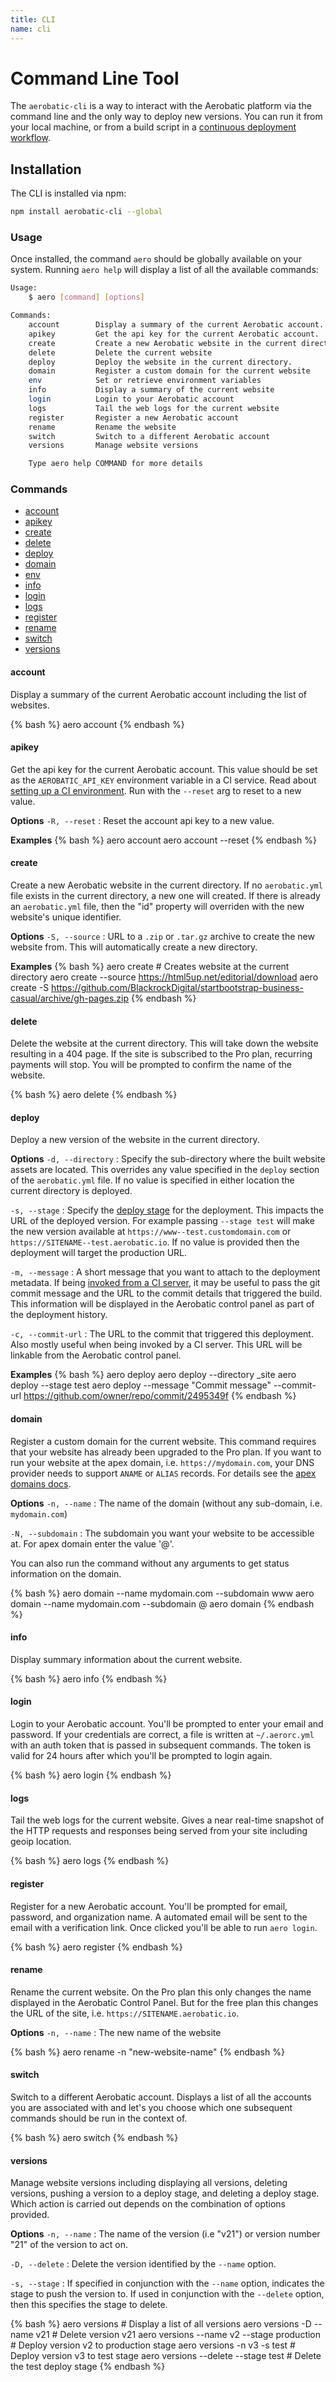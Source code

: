 ```yaml
---
title: CLI
name: cli
---
```


# Command Line Tool

The `aerobatic-cli` is a way to interact with the Aerobatic platform via the command line and the only way to deploy new versions. You can run it from your local machine, or from a build script in a [continuous deployment workflow](/docs/continuous-deployment).

## Installation

The CLI is installed via npm:

~~~sh
npm install aerobatic-cli --global
~~~

### Usage
Once installed, the command `aero` should be globally available on your system. Running `aero help` will display a list of all the available commands:

~~~sh
Usage:
    $ aero [command] [options]

Commands:
    account        Display a summary of the current Aerobatic account.
    apikey         Get the api key for the current Aerobatic account.
    create         Create a new Aerobatic website in the current directory
    delete         Delete the current website
    deploy         Deploy the website in the current directory.
    domain         Register a custom domain for the current website
    env            Set or retrieve environment variables
    info           Display a summary of the current website
    login          Login to your Aerobatic account
    logs           Tail the web logs for the current website
    register       Register a new Aerobatic account
    rename         Rename the website
    switch         Switch to a different Aerobatic account
    versions       Manage website versions

    Type aero help COMMAND for more details
~~~

### Commands

* [account](#account)
* [apikey](#apikey)
* [create](#create)
* [delete](#delete)
* [deploy](#deploy)
* [domain](#domain)
* [env](#env)
* [info](#info)
* [login](#login)
* [logs](#logs)
* [register](#register)
* [rename](#rename)
* [switch](#switch)
* [versions](#versions)

#### account
Display a summary of the current Aerobatic account including the list of websites.

{% bash %}
aero account
{% endbash %}

#### apikey
Get the api key for the current Aerobatic account. This value should be set as the `AEROBATIC_API_KEY` environment variable in a CI service. Read about [setting up a CI environment](/docs/continuous-deployment#aerobatic-apikey). Run with the `--reset` arg to reset to a new value.

**Options**
`-R, --reset`
: Reset the account api key to a new value.

**Examples**
{% bash %}
aero account
aero account --reset
{% endbash %}

#### create
Create a new Aerobatic website in the current directory. If no `aerobatic.yml` file exists in the current directory, a new one will created. If there is already an `aerobatic.yml` file, then the "id" property will overriden with the new website's unique identifier.

**Options**
`-S, --source`
: URL to a `.zip` or `.tar.gz` archive to create the new website from. This will automatically create a new directory.

**Examples**
{% bash %}
aero create # Creates website at the current directory
aero create --source https://html5up.net/editorial/download
aero create -S https://github.com/BlackrockDigital/startbootstrap-business-casual/archive/gh-pages.zip
{% endbash %}

#### delete
Delete the website at the current directory. This will take down the website resulting in a 404 page. If the site is subscribed to the Pro plan, recurring payments will stop. You will be prompted to confirm the name of the website.

{% bash %}
aero delete
{% endbash %}

#### deploy
Deploy a new version of the website in the current directory.

**Options**
`-d, --directory`
: Specify the sub-directory where the built website assets are located. This overrides any value specified in the `deploy` section of the `aerobatic.yml` file. If no value is specified in either location the current directory is deployed.

`-s, --stage`
: Specify the [deploy stage](/docs/overview#deploy-stages) for the deployment. This impacts the URL of the deployed version. For example passing `--stage test` will make the new version available at `https://www--test.customdomain.com` or `https://SITENAME--test.aerobatic.io`. If no value is provided then the deployment will target the production URL.

`-m, --message`
: A short message that you want to attach to the deployment metadata. If being [invoked from a CI server](/docs/continuous-deployment), it may be useful to pass the git commit message and the URL to the commit details that triggered the build. This information will be displayed in the Aerobatic control panel as part of the deployment history.

`-c, --commit-url`
: The URL to the commit that triggered this deployment. Also mostly useful when being invoked by a CI server. This URL will be linkable from the Aerobatic control panel.

**Examples**
{% bash %}
aero deploy
aero deploy --directory _site
aero deploy --stage test
aero deploy --message "Commit message" --commit-url https://github.com/owner/repo/commit/2495349f
{% endbash %}

#### domain
Register a custom domain for the current website. This command requires that your website has already been upgraded to the Pro plan. If you want to run your website at the apex domain, i.e. `https://mydomain.com`, your DNS provider needs to support `ANAME` or `ALIAS` records. For details see the [apex domains docs](/docs/custom-domains-ssl#apex-domains).

**Options**
`-n, --name`
: The name of the domain (without any sub-domain, i.e. `mydomain.com`)

`-N, --subdomain`
: The subdomain you want your website to be accessible at. For apex domain enter the value '@'.

You can also run the command without any arguments to get status information on the domain.

{% bash %}
aero domain --name mydomain.com --subdomain www
aero domain --name mydomain.com --subdomain @
aero domain
{% endbash %}

#### info
Display summary information about the current website.

{% bash %}
aero info
{% endbash %}

#### login
Login to your Aerobatic account. You'll be prompted to enter your email and password. If your credentials are correct, a file is written at `~/.aerorc.yml` with an auth token that is passed in subsequent commands. The token is valid for 24 hours after which you'll be prompted to login again.

{% bash %}
aero login
{% endbash %}

#### logs
Tail the web logs for the current website. Gives a near real-time snapshot of the HTTP requests and responses being served from your site including geoip location.

{% bash %}
aero logs
{% endbash %}

#### register
Register for a new Aerobatic account. You'll be prompted for email, password, and organization name. A automated email will be sent to the email with a verification link. Once clicked you'll be able to run `aero login`.

{% bash %}
aero register
{% endbash %}

#### rename
Rename the current website. On the Pro plan this only changes the name displayed in the Aerobatic Control Panel. But for the free plan this changes the URL of the site, i.e. `https://SITENAME.aerobatic.io`.

**Options**
`-n, --name`
: The new name of the website

{% bash %}
aero rename -n "new-website-name"
{% endbash %}

#### switch
Switch to a different Aerobatic account. Displays a list of all the accounts you are associated with and let's you choose which one subsequent commands should be run in the context of.

{% bash %}
aero switch
{% endbash %}

#### versions
Manage website versions including displaying all versions, deleting versions, pushing a version to a deploy stage, and deleting a deploy stage. Which action is carried out depends on the combination of options provided.

**Options**
`-n, --name`
: The name of the version (i.e "v21") or version number "21" of the version to act on.

`-D, --delete`
: Delete the version identified by the `--name` option.

`-s, --stage`
: If specified in conjunction with the `--name` option, indicates the stage to push the version to. If used in conjunction with the `--delete` option, then this specifies the stage to delete.

{% bash %}
aero versions                                 # Display a list of all versions
aero versions -D --name v21                   # Delete version v21
aero versions --name v2 --stage production    # Deploy version v2 to production stage
aero versions -n v3 -s test                   # Deploy version v3 to test stage
aero versions --delete --stage test           # Delete the test deploy stage
{% endbash %}
